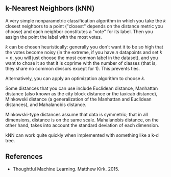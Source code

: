 ## k-Nearest Neighbors (kNN)

A very simple nonparametric classification algorithm in which you take the $k$ closest neighbors to a point ("closest" depends on the distance metric you choose) and each neighbor constitutes a "vote" for its label. Then you assign the point the label with the most votes.

$k$ can be chosen heuristically: generally you don't want it to be so high that the votes become noisy (in the extreme, if you have $n$ datapoints and set $k=n$, you will just choose the most common label in the dataset), and you want to chose it so that it is coprime with the number of classes (that is, they share no common divisors except for 1). This prevents ties.

Alternatively, you can apply an optimization algorithm to choose $k$.

Some distances that you can use include Euclidean distance, Manhattan distance (also known as the city block distance or the taxicab distance), Minkowski distance (a generalization of the Manhattan and Euclidean distances), and Mahalanobis distance.

Minkowski-type distances assume that data is symmetric; that in all dimensions, distance is on the same scale. Mahalanobis distance, on the other hand, takes into account the standard deviation of each dimension.

kNN can work quite quickly when implemented with something like a k-d tree.

## References

- Thoughtful Machine Learning. Matthew Kirk. 2015.